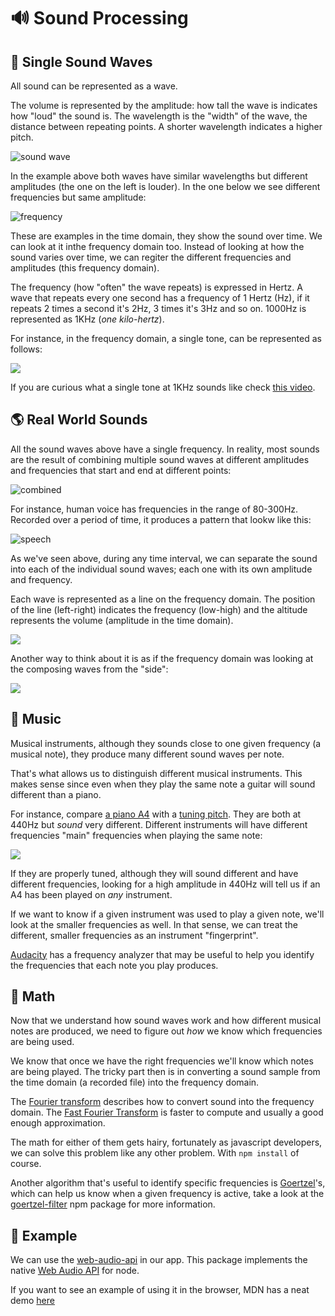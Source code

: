 # 🔊 Sound Processing

## 🔔 Single Sound Waves

All sound can be represented as a wave.

The volume is represented by the amplitude: how tall the wave is indicates how "loud" the sound is.
The wavelength is the "width" of the wave, the distance between repeating points. A shorter wavelength indicates a higher pitch.

![sound wave](./wave.png)

In the example above both waves have similar wavelengths but different amplitudes (the one on the left is louder). In the one below we see different frequencies but same amplitude:

![frequency](./frequency.jpg)

These are examples in the time domain, they show the sound over time. We can look at it inthe frequency domain too. Instead of looking at how the sound varies over time, we can regiter the different frequencies and amplitudes (this frequency domain).

The frequency (how "often" the wave repeats) is expressed in Hertz. A wave that repeats every one second has a frequency of 1 Hertz (Hz), if it repeats 2 times a second it's 2Hz, 3 times it's 3Hz and so on. 1000Hz is represented as 1KHz (_one kilo-hertz_).

For instance, in the frequency domain, a single tone, can be represented as follows:

![](./singlewave.png)

If you are curious what a single tone at 1KHz sounds like check [this video](https://www.youtube.com/watch?v=PyD9cMarVJk).

## 🌎 Real World Sounds

All the sound waves above have a single frequency. In reality, most sounds are the result of combining multiple sound waves at different amplitudes and frequencies that start and end at different points:

![combined](./combined.jpeg)

For instance, human voice has frequencies in the range of 80-300Hz. Recorded over a period of time, it produces a pattern that lookw like this:

![speech](./speech.jpeg)

As we've seen above, during any time interval, we can separate the sound into each of the individual sound waves; each one with its own amplitude and frequency.

Each wave is represented as a line on the frequency domain. The position of the line (left-right) indicates the frequency (low-high) and the altitude represents the volume (amplitude in the time domain).

![](./multiplewaves.png)

Another way to think about it is as if the frequency domain was looking at the composing waves from the "side":

![](./ft.gif)

## 🎵 Music

Musical instruments, although they sounds close to one given frequency (a musical note), they produce many different sound waves per note.

That's what allows us to distinguish different musical instruments. This makes sense since even when they play the same note a guitar will sound different than a piano.

For instance, compare [a piano A4](https://www.youtube.com/watch?v=xF6qfxMHXVs) with a [tuning pitch](https://www.youtube.com/watch?v=0LxtrLizkrU). They are both at 440Hz but _sound_ very different. Different instruments will have different frequencies "main" frequencies when playing the same note:

![](./instruments_a4.png)

If they are properly tuned, although they will sound different and have different frequencies, looking for a high amplitude in 440Hz will tell us if an A4 has been played on _any_ instrument.

If we want to know if a given instrument was used to play a given note, we'll look at the smaller frequencies as well. In that sense, we can treat the different, smaller frequencies as an instrument "fingerprint".

[Audacity](https://www.audacityteam.org/) has a frequency analyzer that may be useful to help you identify the frequencies that each note you play produces.

## 🧮 Math

Now that we understand how sound waves work and how different musical notes are produced, we need to figure out _how_ we know which frequencies are being used.

We know that once we have the right frequencies we'll know which notes are being played. The tricky part then is in converting a sound sample from the time domain (a recorded file) into the frequency domain.

The [Fourier transform](https://en.wikipedia.org/wiki/Fourier_transform) describes how to convert sound into the frequency domain. The [Fast Fourier Transform](https://en.wikipedia.org/wiki/Fast_Fourier_transform) is faster to compute and usually a good enough approximation.

The math for either of them gets hairy, fortunately as javascript developers, we can solve this problem like any other problem. With `npm install` of course.

Another algorithm that's useful to identify specific frequencies is [Goertzel](https://en.wikipedia.org/wiki/Goertzel_algorithm)'s, which can help us know when a given frequency is active, take a look at the [goertzel-filter](https://www.npmjs.com/package/goertzel-filter) npm package for more information.

## 📝 Example

We can use the [web-audio-api](https://github.com/audiojs/web-audio-api) in our app. This package implements the native [Web Audio API](https://developer.mozilla.org/en-US/docs/Web/API/Web_Audio_API) for node.

If you want to see an example of using it in the browser, MDN has a neat demo [here](https://mdn.github.io/voice-change-o-matic/)
